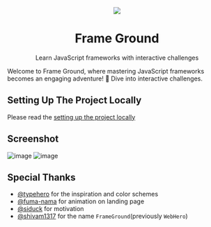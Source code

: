 <div align="center">
<img src="https://utfs.io/f/05863507-ae0f-41ae-adf9-fe01c207db91-42oj0m.png"/>
</div>
<h1 align="center">Frame Ground</h1>
<p align="center">
Learn JavaScript frameworks with interactive challenges
</p>

Welcome to Frame Ground, where mastering JavaScript frameworks becomes an engaging adventure! 🚀 Dive into interactive challenges.

## Setting Up The Project Locally

Please read the [setting up the project locally](https://docs.frameground.tech/deploy-locally)

## Screenshot

![image](https://utfs.io/f/bbfc8452-5ba9-4a88-8808-a75ac2a35aee-r60jor.png)
![image](https://github.com/PhantomKnight287/frameground/assets/76196237/61af540a-68e8-4bbc-a20e-202b5cd1668c)


## Special Thanks

- [@typehero](https://github.com/typehero) for the inspiration and color schemes
- [@fuma-nama](https://github.com/fuma-nama) for animation on landing page
- [@siduck](https://github.com/siduck) for motivation
- [@shivam1317](https://github.com/shivam1317) for the name `FrameGround`(previously `WebHero`)
